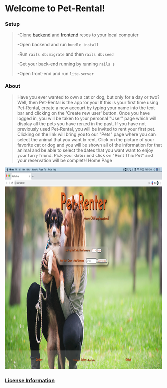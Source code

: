 # Welcome to Pet-Rental!
### Setup
> -Clone [backend](https://github.com/TJBachorz/Pet-Rental-back-end) and [frontend](https://github.com/boyloe/Pet-rental-front-end) repos to your local computer
>
> -Open backend and run `bundle install`
>
> -Run `rails db:migrate` and then `rails db:seed`
>
> -Get your back-end running by running `rails s`
> 
> -Open front-end and run `lite-server`

### About
> Have you ever wanted to own a cat or dog, but only for a day or two? Well, then Pet-Rental is the app for you!
>If this is your first time using Pet-Rental, create a new account by typing your name into the text bar and clicking on the 'Create new user' button.
> Once you have logged in, you will be taken to your personal "User" page which will display all the pets you have rented in the past. If you have not previously
> used Pet-Rental, you will be invited to rent your first pet. Clicking on the link will bring you to our "Pets" page where you can select the animal that you want
> to rent. Click on the picture of your favorite cat or dog and you will be shown all of the information for that animal and be able to select the dates that you want
> want to enjoy your furry friend. Pick your dates and click on "Rent This Pet" and your reservation will be complete!
Home Page
<img src="./img/CreateUser.png" width="1035" height ="649" />

### [License Information](https://www.termsfeed.com/live/31cbacda-3fe3-4b0c-adf3-c6ca250f4744)
